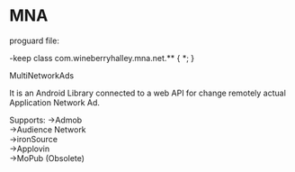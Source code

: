 # MNA

proguard file:

-keep class com.wineberryhalley.mna.net.** { *; }

MultiNetworkAds

It is an Android Library connected to a web API for change remotely actual Application Network Ad.

Supports:
->Admob  
->Audience Network  
->ironSource  
->Applovin  
->MoPub (Obsolete)  
